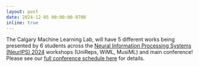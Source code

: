 ```yaml
---
layout: post
date: 2024-12-05 00:00:00-0700
inline: true
---
```

The Calgary Machine Learning Lab, will have 5 different works being presented by 6 students across the <a href="https://neurips.cc/Conferences/2024">Neural Information Processing Systems (NeurIPS) 2024</a> workshops (UniReps, WiML, MusiML) and main conference! Please see our [full conference schedule here](/assets/pdf/cml_neurips_2024.pdf) for details.
